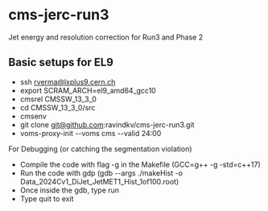 # cms-jerc-run3
Jet energy and resolution correction for Run3 and Phase 2

## Basic setups for EL9
* ssh rverma@lxplus9.cern.ch
* export SCRAM_ARCH=el9_amd64_gcc10
* cmsrel CMSSW_13_3_0
* cd CMSSW_13_3_0/src
* cmsenv
* git clone git@github.com:ravindkv/cms-jerc-run3.git
* voms-proxy-init --voms cms --valid 24:00



For Debugging (or catching the segmentation violation)

* Compile the code with flag -g in the Makefile (GCC=g++ -g -std=c++17)
* Run the code with gdp (gdb --args ./makeHist -o Data_2024Cv1_DiJet_JetMET1_Hist_1of100.root)
* Once inside the gdb, type run
* Type quit to exit 
